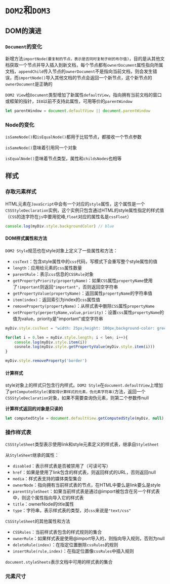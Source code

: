 # `DOM2`和`DOM3`

## DOM的演进

### `Document`的变化

新增方法`importNode(要复制的节点，表示是否同时复制子树的布尔值)`，目的是从其他文档获取一个节点并导入插入到新文档，每个节点都有`ownerDocument`属性指向所属文档，`appendChild`传入节点的`ownerDocument`不是指向当前文档，则会发生错误，而`importNode()`导入其他文档的节点会返回一个新节点，这个新节点的`ownerDocument`是正确的

`DOM2 View`给`Document`类型增加了新属性`defaultView`，指向拥有当前文档的窗口或框架的指针，`IE8`以前不支持此属性，可用等价的`parentWindow`

```js
let parentWindow = document.defaultView || document.parentWindow
```

### Node的变化

`isSameNode()`和`isEqualNode()`都用于比较节点，都接收一个节点参数

`isSameNode()`意味着引用同一个对象

`isEqualNode()`意味着节点类型，属性和`childsNodes`也相等

## 样式

### 存取元素样式

HTML元素在`JavaScript`中会有一个对应的`style`属性，这个属性是一个`CSSStyleDeclaration`实例，这个实例只包含通过HTML的style属性指定的样式值（`CSS`的连字符在`js`中要用驼峰,`float`对应的属性名是`cssFloat`）

```js
console.log(myDiv.style.backgroundColor) // blue
```

#### DOM样式属性和方法

`DOM2 Style`规范也在style对象上定义了一些属性和方法：

- `cssText`：包含style属性中的`css`代码，写模式下会重写整个style属性的值
- `length`：应用给元素的`css`属性数量
- `parentRule`：表示`css`信息的`CSSRule`对象
- `getPropertyPriority(propertyName)`：如果`CSS`属性`propertyName`使用了`!important`则返回`"important"`，否则返回空字符串
- `getPropertyValue(propertyName)`：返回属性`propertyName`的字符串值
- `item(index)`：返回索引为index的`css`属性值
- `removeProperty(propertyName)`：从样式表中删除`CSS`属性`propertyName`
- `setProperty(perpertyName,value,priority)`：设置`css`属性`propertyName`的值为value，priority是"important"或空字符串

```js
myDiv.style.cssText = "width: 25px;height: 100px;background-color: green"

for(let i = 0,len = myDiv.style.length; i < len; i++){
    console.log(myDiv.style.item(i))
    cosnole.log(myDiv.style.getPropertyValue(myDiv.style.item(i)))
}

myDiv.style.removeProperty('border')
```

#### 计算样式

style对象上的样式只包含行内样式。`DOM2 Style`在`document.defaultView`上增加了`getComputedStyle(要取得计算样式的元素，伪元素字符串)`方法，返回一个`CSSStyleDeclaration`对象，如果不需要查询伪元素，则第二个参数传null

**计算样式返回的对象是只读的**

```js
let computedStyle = document.defaultView.getComputedStyle(myDiv, null);
```

### 操作样式表

`CSSStyleSheet`类型表示使用link和style元素定义的样式表，继承自`StyleSheet`

从`StyleSheet`继承的属性：

- `disabled`：表示样式表是否被禁用了（可读可写）
- `href`：如果是使用了link包含的样式表，则返回样式的URL，否则返回null
- `media`：样式表支持的媒体类型集合
- `ownerNode`：指向拥有当前样式表的节点，在HTML中要么是link要么是style
- `parentStyleSheet`：如果当前样式表是通过@import被包含在另一个样式表中，则这个属性指向导入它的样式表
- `title`：ownerNode的title属性
- `type`：字符串，表示样式表的类型，对`css`来说是`"text/css"`

`CSSStyleSheet`的其他属性和方法

- `CSSRules`：当前样式表包含的样式规则的集合
- `ownerRule`：如果样式表是使用@import导入的，则指向导入规则，否则为null
- `deleteRule(index)`：在指定位置删除`cssRules`的规则
- `insertRule(rule,index)`：在指定位置像`cssRules`中插入规则

`document.styleSheets`表示文档中可用的样式表的集合

### 元素尺寸

